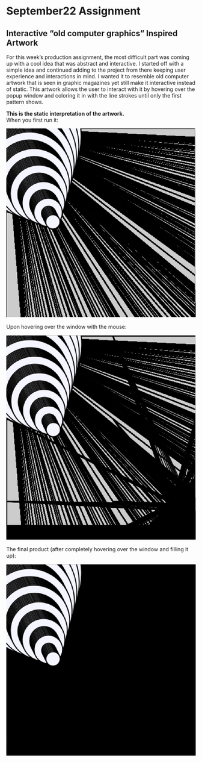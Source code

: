 # September22 Assignment
## Interactive “old computer graphics” Inspired Artwork
<p>
For this week’s production assignment, the most difficult part was coming up with a cool idea that was abstract and interactive. I started off with a simple idea and continued adding to the project from there keeping user experience and interactions in mind. I wanted it to resemble old computer artwork that is seen in graphic magazines yet still make it interactive instead of static. 
This artwork allows the user to interact with it by hovering over the popup window and coloring it in with the line strokes until only the first pattern shows. 
  
  </p>
  <p>
  
  **This is the static interpretation of the artwork.** </br>
  When you first run it: </br>
  
  ![](1.png) </br>
  
  Upon hovering over the window with the mouse: </br>
  
  ![](2.png) </br>

  The final product (after completely hovering over the window and filling it up): </br>
  
  ![](3.png) </br>

  </p>
  
  
